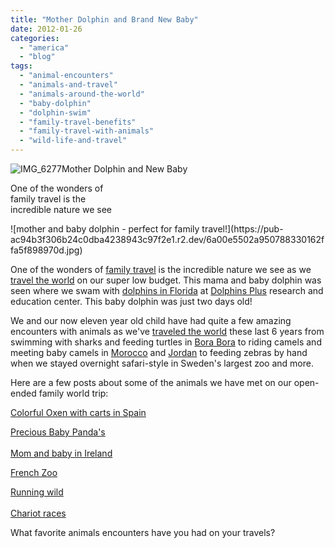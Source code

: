 ```yaml
---
title: "Mother Dolphin and Brand New Baby"
date: 2012-01-26
categories: 
  - "america"
  - "blog"
tags: 
  - "animal-encounters"
  - "animals-and-travel"
  - "animals-around-the-world"
  - "baby-dolphin"
  - "dolphin-swim"
  - "family-travel-benefits"
  - "family-travel-with-animals"
  - "wild-life-and-travel"
---
```


![IMG_6277](https://pub-ac94b3f306b24c0dba4238943c97f2e1.r2.dev/6a00e5502a950788330162ffa5f5e9970d.jpg)Mother Dolphin and New Baby  

One of the wonders of  
family travel is the  
incredible nature we see

<!--more--> ![mother and baby dolphin - perfect for family travel!](https://pub-ac94b3f306b24c0dba4238943c97f2e1.r2.dev/6a00e5502a950788330162ffa5f898970d.jpg)  
  
One of the wonders of [family travel](https://pub-ac94b3f306b24c0dba4238943c97f2e1.r2.dev/2011/07/family-travel-ireland.html "family travel") is the incredible nature we see as we [travel the world](https://pub-ac94b3f306b24c0dba4238943c97f2e1.r2.dev/2011/07/what-our-nomadic-travel-lifestyle-looks-like-family-fun.html "travel the world") on our super low budget. This mama and baby dolphin was seen where we swam with [dolphins in Florida](https://pub-ac94b3f306b24c0dba4238943c97f2e1.r2.dev/2011/10/florida-road-trip-sun-fun-family-vacation.html "dolphins florida") at [Dolphins Plus](http://www.dolphinsplus.com/ "Dolphins Plus") research and education center. This baby dolphin was just two days old!  
  
We and our now eleven year old child have had quite a few amazing encounters with animals as we've [traveled the world](https://pub-ac94b3f306b24c0dba4238943c97f2e1.r2.dev/2010/09/8-reasons-for-a-family-world-trip-international-vacations-holidays-abroad-longterm-travel-rtw.html "traveled the world") these last 6 years from swimming with sharks and feeding turtles in [Bora Bora](https://pub-ac94b3f306b24c0dba4238943c97f2e1.r2.dev/2010/11/bora-bora-on-a-cheap-budget-travel-tahiti-moorea-and-french-polynesia.html "bora bora") to riding camels and meeting baby camels in [Morocco](https://pub-ac94b3f306b24c0dba4238943c97f2e1.r2.dev/2007/04/sahara-rainbow.html "Morocco") and [Jordan](https://pub-ac94b3f306b24c0dba4238943c97f2e1.r2.dev/2011/06/family-vacation-petra-wow-.html "Jordan petra") to feeding zebras by hand when we stayed overnight safari-style in Sweden's largest zoo and more.  
  
Here are a few posts about some of the animals we have met on our open-ended family world trip:  
  
[Colorful Oxen with carts in Spain](https://pub-ac94b3f306b24c0dba4238943c97f2e1.r2.dev/2010/04/family-travel-photo-spain-around-the-world-travel-ox-traditional-white-village-expat-lifestyle.html "oxen carts")  
  
[Precious Baby Panda's](https://pub-ac94b3f306b24c0dba4238943c97f2e1.r2.dev/2007/12/precious-pandas.html "panda ")  
[  
Mom and baby in Ireland](https://pub-ac94b3f306b24c0dba4238943c97f2e1.r2.dev/2011/06/family-travel-ireland-photo-ring-of-kerry.html "mom and baby ireland")  
  
[French Zoo](https://pub-ac94b3f306b24c0dba4238943c97f2e1.r2.dev/2006/10/lyons.html "French zoo")  
  
[Running wild](https://pub-ac94b3f306b24c0dba4238943c97f2e1.r2.dev/2006/09/cheese-farm-fac.html "cheese farm ")  
[  
Chariot races](https://pub-ac94b3f306b24c0dba4238943c97f2e1.r2.dev/2009/06/family-travel-photofrance-puy-du-fou-theme-park-1.html "chariot races")  
  
What favorite animals encounters have you had on your travels?
